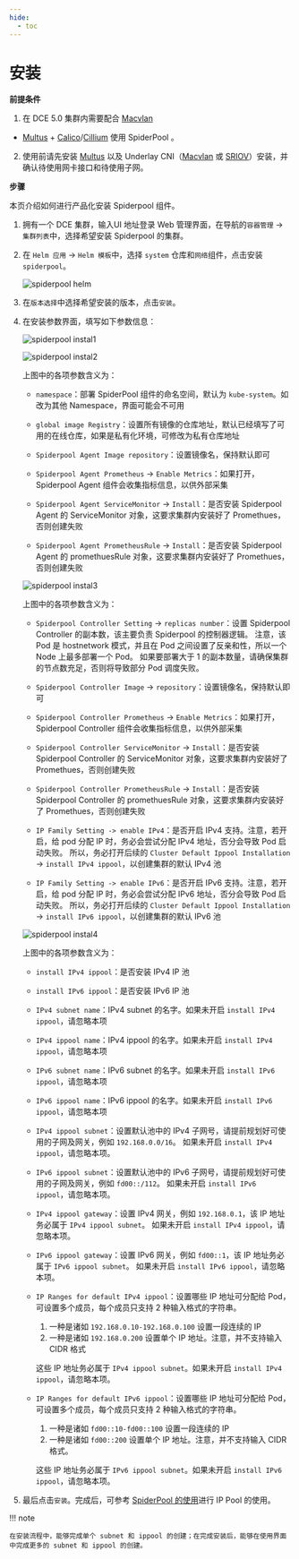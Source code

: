 ```yaml
---
hide:
  - toc
---
```


# 安装

**前提条件**

1.  在 DCE 5.0 集群内需要配合 [Macvlan](../modules/multus-underlay/macvlan.md)
  + [Multus](../modules/multus-underlay/what.md) + [Calico](../modules/calico/what.md)/[Cillium](../modules/cilium/what.md) 使用 SpiderPool 。
2. 使用前请先安装 [Multus](../docs/network/modules/multus-underlay/install.md) 以及 Underlay CNI（[Macvlan](../modules/multus-underlay/macvlan.md) 或 [SRIOV](../modules/multus-underlay/sriov.md)）安装，并确认待使用网卡接口和待使用子网。

**步骤**

本页介绍如何进行产品化安装 Spiderpool 组件。

1. 拥有一个 DCE 集群，输入UI 地址登录 Web  管理界面，在导航的`容器管理` -> `集群列表`中，选择希望安装 Spiderpool 的集群。

2. 在 `Helm 应用` -> `Helm 模板`中，选择 `system` 仓库和`网络`组件，点击安装 `spiderpool`。

    ![spiderpool helm](../../images/spiderpool-helm.png)

3. 在`版本选择`中选择希望安装的版本，点击`安装`。

4. 在安装参数界面，填写如下参数信息：

    ![spiderpool instal1](../../images/spiderpool-install1.png)

    ![spiderpool instal2](../../images/spiderpool-install2.png)

    上图中的各项参数含义为：

    - `namespace`：部署 SpiderPool 组件的命名空间，默认为 `kube-system`。如改为其他 Namespace，界面可能会不可用

    - `global image Registry`：设置所有镜像的仓库地址，默认已经填写了可用的在线仓库，如果是私有化环境，可修改为私有仓库地址

    - `Spiderpool Agent Image repository`：设置镜像名，保持默认即可

    - `Spiderpool Agent Prometheus` -> `Enable Metrics`：如果打开，Spiderpool Agent 组件会收集指标信息，以供外部采集

    - `Spiderpool Agent ServiceMonitor` -> `Install`：是否安装 Spiderpool Agent 的 ServiceMonitor 对象，这要求集群内安装好了 Promethues，否则创建失败

    - `Spiderpool Agent PrometheusRule` -> `Install`：是否安装 Spiderpool Agent 的 promethuesRule 对象，这要求集群内安装好了 Promethues，否则创建失败

    ![spiderpool instal3](../../images/spiderpool-install3.png)

    上图中的各项参数含义为：

    - `Spiderpool Controller Setting` -> `replicas number`：设置 Spiderpool Controller 的副本数，该主要负责 Spiderpool 的控制器逻辑。
      注意，该 Pod 是 hostnetwork 模式，并且在 Pod 之间设置了反亲和性，所以一个 Node 上最多部署一个 Pod。
      如果要部署大于 1 的副本数量，请确保集群的节点数充足，否则将导致部分 Pod 调度失败。

    - `Spiderpool Controller Image` -> `repository`：设置镜像名，保持默认即可

    - `Spiderpool Controller Prometheus` -> `Enable Metrics`：如果打开，Spiderpool Controller 组件会收集指标信息，以供外部采集

    - `Spiderpool Controller ServiceMonitor` -> `Install`：是否安装 Spiderpool Controller 的 ServiceMonitor 对象，这要求集群内安装好了 Promethues，否则创建失败

    - `Spiderpool Controller PrometheusRule` -> `Install`：是否安装 Spiderpool Controller 的 promethuesRule 对象，这要求集群内安装好了 Promethues，否则创建失败

    - `IP Family Setting -> enable IPv4`：是否开启 IPv4 支持。注意，若开启，给 pod 分配 IP 时，务必会尝试分配 IPv4 地址，否分会导致 Pod 启动失败。
      所以，务必打开后续的 `Cluster Default Ippool Installation` -> `install IPv4 ippool`，以创建集群的默认 IPv4 池

    - `IP Family Setting -> enable IPv6`：是否开启 IPv6 支持。注意，若开启，给 pod 分配 IP 时，务必会尝试分配 IPv6 地址，否分会导致 Pod 启动失败。
      所以，务必打开后续的 `Cluster Default Ippool Installation` -> `install IPv6 ippool`，以创建集群的默认 IPv6 池

    ![spiderpool instal4](../../images/spiderpool-install4.png)

    上图中的各项参数含义为：

    - `install IPv4 ippool`：是否安装 IPv4 IP 池

    - `install IPv6 ippool`：是否安装 IPv6 IP 池

    - `IPv4 subnet name`：IPv4 subnet 的名字。如果未开启 `install IPv4 ippool`，请忽略本项

    - `IPv4 ippool name`：IPv4 ippool 的名字。如果未开启 `install IPv4 ippool`，请忽略本项

    - `IPv6 subnet name`：IPv6 subnet 的名字。如果未开启 `install IPv6 ippool`，请忽略本项

    - `IPv6 ippool name`：IPv6 ippool 的名字。如果未开启 `install IPv6 ippool`，请忽略本项

    - `IPv4 ippool subnet`：设置默认池中的 IPv4 子网号，请提前规划好可使用的子网及网关，例如 `192.168.0.0/16`。
      如果未开启 `install IPv4 ippool`，请忽略本项。

    - `IPv6 ippool subnet`：设置默认池中的 IPv6 子网号，请提前规划好可使用的子网及网关，例如 `fd00::/112`。
      如果未开启 `install IPv6 ippool`，请忽略本项。

    - `IPv4 ippool gateway`：设置 IPv4 网关，例如 `192.168.0.1`，该 IP 地址务必属于 `IPv4 ippool subnet`。
      如果未开启 `install IPv4 ippool`，请忽略本项。

    - `IPv6 ippool gateway`：设置 IPv6 网关，例如 `fd00::1`，该 IP 地址务必属于 `IPv6 ippool subnet`。
      如果未开启 `install IPv6 ippool`，请忽略本项。

    - `IP Ranges for default IPv4 ippool`：设置哪些 IP 地址可分配给 Pod，可设置多个成员，每个成员只支持 2 种输入格式的字符串。

        1. 一种是诸如 `192.168.0.10-192.168.0.100` 设置一段连续的 IP
        2. 一种是诸如 `192.168.0.200` 设置单个 IP 地址。注意，并不支持输入 CIDR 格式

        这些 IP 地址务必属于 `IPv4 ippool subnet`。如果未开启 `install IPv4 ippool`，请忽略本项。

    - `IP Ranges for default IPv6 ippool`：设置哪些 IP 地址可分配给 Pod，可设置多个成员，每个成员只支持 2 种输入格式的字符串。

        1. 一种是诸如 `fd00::10-fd00::100` 设置一段连续的 IP
        2. 一种是诸如 `fd00::200` 设置单个 IP 地址。注意，并不支持输入 CIDR 格式。

        这些 IP 地址务必属于 `IPv6 ippool subnet`。如果未开启 `install IPv6 ippool`，请忽略本项。

5. 最后点击`安装`。完成后，可参考 [SpiderPool 的使用](../../modules/spiderpool/usage.md)进行 IP Pool 的使用。

!!! note

    在安装流程中，能够完成单个 subnet 和 ippool 的创建；在完成安装后，能够在使用界面中完成更多的 subnet 和 ippool 的创建。
